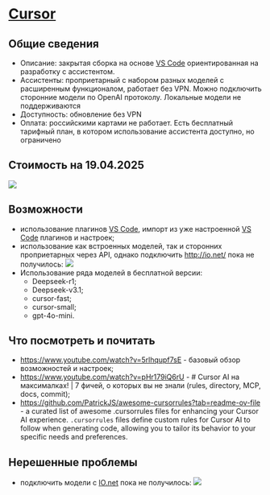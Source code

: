 # [Cursor](https://www.cursor.com/)
## Общие сведения
* Описание: закрытая сборка на основе [VS Code](VS%20Code.md) ориентированная на разработку с ассистентом.
* Ассистенты: проприетарный с набором разных моделей с расширенным функционалом, работает без VPN. Можно подключить сторонние модели по OpenAI протоколу. Локальные модели не поддерживаются
* Доступность: обновление без VPN
* Оплата: российскими картами не работает. Есть бесплатный тарифный план, в котором использование ассистента доступно, но ограничено
## Стоимость на 19.04.2025

![](Pasted%20image%2020250419202605.png)
## Возможности
* использование плагинов [VS Code](VS%20Code.md), импорт из уже настроенной [VS Code](VS%20Code.md) плагинов и настроек;
* использование как встроенных моделей, так и сторонних проприетарных через API, однако подключить http://io.net/ пока не получилось:
![](Pasted%20image%2020250410113931.png)
* Использование ряда моделей в бесплатной версии:
	* Deepseek-r1;
	* Deepseek-v3.1;
	* cursor-fast;
	* cursor-small;
	* gpt-4o-mini.
## Что посмотреть и почитать
* https://www.youtube.com/watch?v=5rlhqupf7sE - базовый обзор возможностей и настроек;
* https://www.youtube.com/watch?v=pHr179iQ6rU - # Cursor AI на максималках! | 7 фичей, о которых вы не знали (rules, directory, MCP, docs, commit);
* https://github.com/PatrickJS/awesome-cursorrules?tab=readme-ov-file - а curated list of awesome .cursorrules files for enhancing your Cursor AI experience. `.cursorrules` files define custom rules for Cursor AI to follow when generating code, allowing you to tailor its behavior to your specific needs and preferences.
## Нерешенные проблемы
* подключить модели с [IO.net](IO.net) пока не получилось:
![](Pasted%20image%2020250419211109.png)